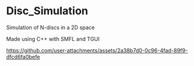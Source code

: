 # Disc_Simulation
Simulation of N-discs in a 2D space

Made using C++ with SMFL and TGUI 

https://github.com/user-attachments/assets/2a38b7d0-0c96-4fad-89f9-dfcd6fa0befe

